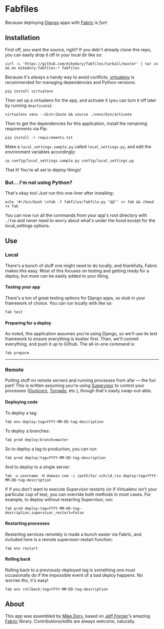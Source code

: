 Fabfiles
========

Because deploying [Django](https://www.djangoproject.com/) apps with [Fabric](http://docs.fabfile.org/) is *fun!*


Installation
------------

First off, you want the source, right?  If you didn't already clone this repo, you can easily drop it off in your local dir like so:

    curl -L 'https://github.com/mikedory/fabfiles/tarball/master' | tar zx && mv mikedory-fabfiles-* fabfiles

Because it's *always* a handy way to avoid conflicts, [virtualenv](http://www.virtualenv.org/) is recommended for managing dependencies and Python versions:

    pip install virtualenv

Then set up a virtualenv for the app, and activate it (you can turn it off later by running `deactivate`):

    virtualenv venv --distribute && source ./venv/bin/activate 

Then to get the dependencies for this application, install the remaining requirements via Pip:

    pip install -r requirements.txt

Make a `local_settings.sample.py` called `local_settings.py`, and edit the environment variables accordingly:

    cp config/local_settings.sample.py config/local_settings.py

That it! You're all set to deploy things!


### But... I'm not using Python?

That's okay too!  Just run this one-liner after installing:

    echo '#!/bin/bash \nfab -f fabfiles/fabfile.py "$@"' >> fab && chmod +x fab

You can now run all the commands from your app's root directory with `./fab` and never need to worry about what's under the hood except for the local_settings options.


Use
---

### Local

There's a bunch of stuff one might need to do locally, and thankfully, Fabric makes this easy. Most of this focuses on testing and getting ready for a deploy, but more can be easily added to your liking.


#### Testing your app

There's a ton of great testing options for Django apps, so stub in your framework of choice.  You can run locally with like so:

    fab test


#### Preparing for a deploy

As noted, this application assumes you're using Django, so we'll use its test framework to ensure everything is kosher first.  Then, we'll commit everything, and push it up to Github.  The all-in-one command is:

    fab prepare

---

### Remote

Putting stuff on remote servers and running processes from afar &mdash; the fun part!  This is written assuming you're using [Supervisor](http://supervisord.org/) to control your processes ([Gunicorn](http://gunicorn.org/), [Tornado](http://www.tornadoweb.org/), etc.), though that's easily swap-out-able.


#### Deploying code

To deploy a tag:

    fab env deploy:tag=YYYY-MM-DD-tag-description

To deploy a branches:

    fab prod deploy:branch=master

So to deploy a tag to production, you can run:

    fab prod deploy:tag=YYYY-MM-DD-tag-description

And to deploy to a single server:

    fab -u username -H domain.com -i /path/to/.ssh/id_rsa deploy:tag=YYYY-MM-DD-tag-description

If if you don't want to execute Supervisor restarts (or if Virtualenv isn't your particular cup of tea), you can override both methods in most cases.  For example, to deploy without restarting Supervisor, run:

    fab prod deploy:tag=YYYY-MM-DD-tag-description,supervisor_restart=False


#### Restarting processes 

Restarting services remotely is made a bunch easier via Fabric, and included here is a remote supervisor-restart function:

    fab env restart


#### Rolling back

Rolling back to a previously-deployed tag is something one must occasionally do if the impossible event of a bad deploy happens.  No worries tho, it's easy!

    fab env rollback:tag=YYYY-MM-DD-tag-description


About
-----

This app was assembled by [Mike Dory](https://github.com/mikedory), based on [Jeff Forcier](https://github.com/bitprophet/)'s amazing [Fabric](http://fabfile.org) library. Contributions/edits are always welcome, naturally.
